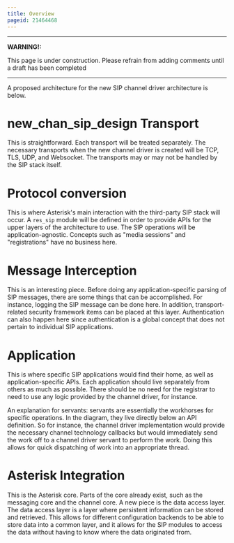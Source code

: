 ```yaml
---
title: Overview
pageid: 21464468
---
```





---

**WARNING!:**   

This page is under construction. Please refrain from adding comments until a draft has been completed

  



---


A proposed architecture for the new SIP channel driver architecture is below.


new\_chan\_sip\_design
Transport
=========


This is straightforward. Each transport will be treated separately. The necessary transports when the new channel driver is created will be TCP, TLS, UDP, and Websocket. The transports may or may not be handled by the SIP stack itself.


Protocol conversion
===================


This is where Asterisk's main interaction with the third-party SIP stack will occur. A `res_sip` module will be defined in order to provide APIs for the upper layers of the architecture to use. The SIP operations will be application-agnostic. Concepts such as "media sessions" and "registrations" have no business here.


Message Interception
====================


This is an interesting piece. Before doing any application-specific parsing of SIP messages, there are some things that can be accomplished. For instance, logging the SIP message can be done here. In addition, transport-related security framework items can be placed at this layer. Authentication can also happen here since authentication is a global concept that does not pertain to individual SIP applications.


Application
===========


This is where specific SIP applications would find their home, as well as application-specific APIs. Each application should live separately from others as much as possible. There should be no need for the registrar to need to use any logic provided by the channel driver, for instance.


An explanation for servants: servants are essentially the workhorses for specific operations. In the diagram, they live directly below an API definition. So for instance, the channel driver implementation would provide the necessary channel technology callbacks but would immediately send the work off to a channel driver servant to perform the work. Doing this allows for quick dispatching of work into an appropriate thread.


Asterisk Integration
====================


This is the Asterisk core. Parts of the core already exist, such as the messaging core and the channel core. A new piece is the data access layer. The data access layer is a layer where persistent information can be stored and retrieved. This allows for different configuration backends to be able to store data into a common layer, and it allows for the SIP modules to access the data without having to know where the data originated from.

